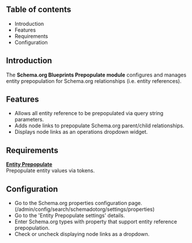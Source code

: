 Table of contents
-----------------

* Introduction
* Features
* Requirements
* Configuration


Introduction
------------

The **Schema.org Blueprints Prepopulate module** configures and manages 
entity prepopulation for Schema.org relationships (i.e. entity references).


Features
--------

- Allows all entity reference to be prepopulated via query string parameters.
- Adds node links to prepopulate Schema.org parent/child relationships.
- Displays node links as an operations dropdown widget.


Requirements
------------

**[Entity Prepopulate](https://www.drupal.org/project/epp)**  
Prepopulate entity values via tokens.


Configuration
-------------

- Go to the Schema.org properties configuration page.  
  (/admin/config/search/schemadotorg/settings/properties)
- Go to the 'Entity Prepopulate settings' details.
- Enter Schema.org types with property that support entity reference prepopulation.
- Check or uncheck displaying node links as a dropdown.
